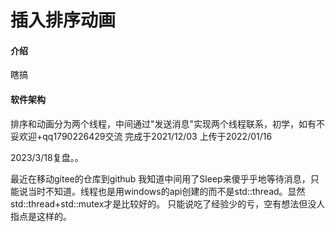 # 插入排序动画

#### 介绍
瞎搞

#### 软件架构
排序和动画分为两个线程，中间通过"发送消息"实现两个线程联系，初学，如有不妥欢迎+qq1790226429交流
完成于2021/12/03
上传于2022/01/16

2023/3/18复盘。。

最近在移动gitee的仓库到github
我知道中间用了Sleep来傻乎乎地等待消息，只能说当时不知道。线程也是用windows的api创建的而不是std::thread。显然std::thread+std::mutex才是比较好的。
只能说吃了经验少的亏，空有想法但没人指点是这样的。

